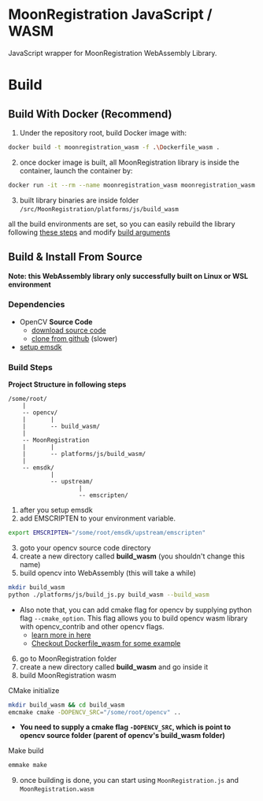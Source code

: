 
# MoonRegistration JavaScript / WASM

JavaScript wrapper for MoonRegistration WebAssembly Library.

# Build

## Build With Docker (Recommend)

1. Under the repository root, build Docker image with:

```sh
docker build -t moonregistration_wasm -f .\Dockerfile_wasm .
```

2. once docker image is built, all MoonRegistration library is inside the container, launch the container by:

```sh
docker run -it --rm --name moonregistration_wasm moonregistration_wasm
```

3. built library binaries are inside folder `/src/MoonRegistration/platforms/js/build_wasm`

all the build environments are set, so you can easily rebuild the library following [these steps](#build-into-webassembly-library) and modify [build arguments](#cmake-build-arguments)

## Build & Install From Source

**Note: this WebAssembly library only successfully built on Linux or WSL environment**

### Dependencies

* OpenCV **Source Code**
  * [download source code](https://opencv.org/releases/)
  * [clone from github](https://github.com/opencv/opencv) (slower)
* [setup emsdk](https://emscripten.org/docs/getting_started/downloads.html)

### Build Steps

**Project Structure in following steps**

```
/some/root/
    |
    -- opencv/
    |       |
    |       -- build_wasm/
    |
    -- MoonRegistration
    |       |
    |       -- platforms/js/build_wasm/
    |
    -- emsdk/
            |
            -- upstream/
                    |
                    -- emscripten/
```

1. after you setup emsdk
2. add EMSCRIPTEN to your environment variable.

```sh
export EMSCRIPTEN="/some/root/emsdk/upstream/emscripten"
```

3. goto your opencv source code directory
4. create a new directory called **build_wasm** (you shouldn't change this name)
5. build opencv into WebAssembly (this will take a while)

```sh
mkdir build_wasm
python ./platforms/js/build_js.py build_wasm --build_wasm
```

* Also note that, you can add cmake flag for opencv by supplying python flag `--cmake_option`. This flag allows you to build opencv wasm library with opencv_contrib and other opencv flags.
  * [learn more in here](https://docs.opencv.org/4.x/d4/da1/tutorial_js_setup.html)
  * [Checkout Dockerfile_wasm for some example](../../Dockerfile_wasm)

6. go to MoonRegistration folder 
7. create a new directory called **build_wasm** and go inside it
8. build MoonRegistration wasm

CMake initialize

```sh
mkdir build_wasm && cd build_wasm
emcmake cmake -DOPENCV_SRC="/some/root/opencv" ..
```

* **You need to supply a cmake flag `-DOPENCV_SRC`, which is point to opencv source folder (parent of opencv's build_wasm folder)**

Make build

```sh
emmake make
```

9. once building is done, you can start using `MoonRegistration.js` and `MoonRegistration.wasm`

